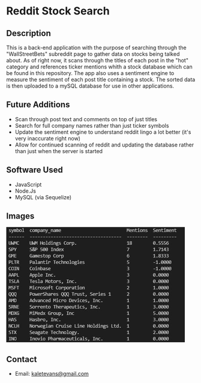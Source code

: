 # Reddit Stock Search

## Description
This is a back-end application with the purpose of searching through the "WallStreetBets" subreddit page to gather data on stocks being talked about. As of right now,
it scans through the titles of each post in the "hot" category and references ticker mentions whith a stock database which can be found in this repository. The app also
uses a sentiment engine to measure the sentiment of each post title containing a stock. The sorted data is then uploaded to a mySQL database for use in other applications.

## Future Additions
* Scan through post text and comments on top of just titles
* Search for full company names rather than just ticker symbols
* Update the sentiment engine to understand reddit lingo a lot better (it's very inaccurate right now)
* Allow for continued scanning of reddit and updating the database rather than just when the server is started

## Software Used
* JavaScript
* Node.Js
* MySQL (via Sequelize)

## Images 
![](./images/table.jpg)<br />

## Contact
* Email: kaletevans@gmail.com